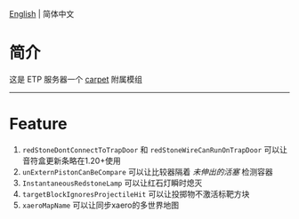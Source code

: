[English](https://github.com/KathleenCome/Carpet-ETP-Addition) | 简体中文
# 简介
这是 ETP 服务器一个 [carpet](https://github.com/gnembon/fabric-carpet) 附属模组

----

# Feature
1. ``redStoneDontConnectToTrapDoor`` 和 ``redStoneWireCanRunOnTrapDoor`` 可以让音符盒更新条略在1.20+使用
2. ``unExternPistonCanBeCompare`` 可以让比较器隔着 _未伸出的活塞_ 检测容器
3. ``InstantaneousRedstoneLamp`` 可以让红石灯瞬时熄灭
4. ``targetBlockIgnoresProjectileHit`` 可以让投掷物不激活标靶方块
5. ``xaeroMapName`` 可以让同步xaero的多世界地图